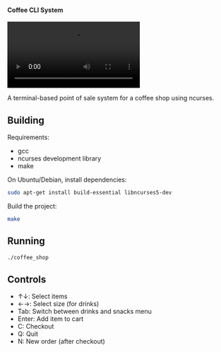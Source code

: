 
#### Coffee CLI System

![Video Preview](./tutor.mp4)


A terminal-based point of sale system for a coffee shop using ncurses.

## Building

Requirements:
- gcc
- ncurses development library
- make

On Ubuntu/Debian, install dependencies:
```bash
sudo apt-get install build-essential libncurses5-dev
```

Build the project:
```bash
make
```

## Running
```bash
./coffee_shop
```

## Controls
- ↑↓: Select items
- ←→: Select size (for drinks)
- Tab: Switch between drinks and snacks menu
- Enter: Add item to cart
- C: Checkout
- Q: Quit
- N: New order (after checkout)